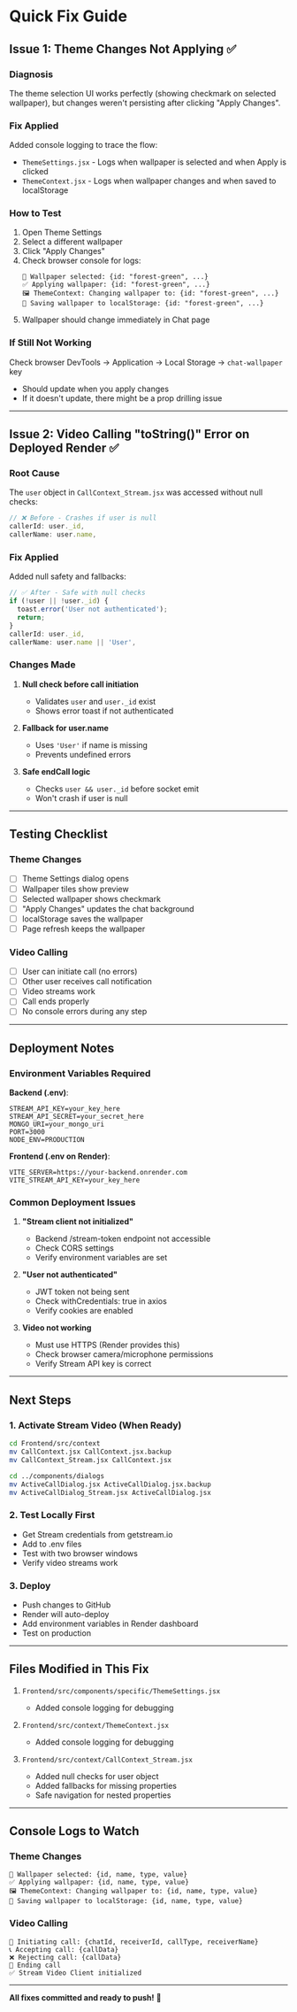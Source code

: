 # Quick Fix Guide

## Issue 1: Theme Changes Not Applying ✅

### Diagnosis
The theme selection UI works perfectly (showing checkmark on selected wallpaper), but changes weren't persisting after clicking "Apply Changes".

### Fix Applied
Added console logging to trace the flow:
- `ThemeSettings.jsx` - Logs when wallpaper is selected and when Apply is clicked
- `ThemeContext.jsx` - Logs when wallpaper changes and when saved to localStorage

### How to Test
1. Open Theme Settings
2. Select a different wallpaper
3. Click "Apply Changes"
4. Check browser console for logs:
   ```
   🎨 Wallpaper selected: {id: "forest-green", ...}
   ✅ Applying wallpaper: {id: "forest-green", ...}
   🖼️ ThemeContext: Changing wallpaper to: {id: "forest-green", ...}
   💾 Saving wallpaper to localStorage: {id: "forest-green", ...}
   ```
5. Wallpaper should change immediately in Chat page

### If Still Not Working
Check browser DevTools → Application → Local Storage → `chat-wallpaper` key
- Should update when you apply changes
- If it doesn't update, there might be a prop drilling issue

---

## Issue 2: Video Calling "toString()" Error on Deployed Render ✅

### Root Cause
The `user` object in `CallContext_Stream.jsx` was accessed without null checks:
```javascript
// ❌ Before - Crashes if user is null
callerId: user._id,
callerName: user.name,
```

### Fix Applied
Added null safety and fallbacks:
```javascript
// ✅ After - Safe with null checks
if (!user || !user._id) {
  toast.error('User not authenticated');
  return;
}
callerId: user._id,
callerName: user.name || 'User',
```

### Changes Made
1. **Null check before call initiation**
   - Validates `user` and `user._id` exist
   - Shows error toast if not authenticated

2. **Fallback for user.name**
   - Uses `'User'` if name is missing
   - Prevents undefined errors

3. **Safe endCall logic**
   - Checks `user && user._id` before socket emit
   - Won't crash if user is null

---

## Testing Checklist

### Theme Changes
- [ ] Theme Settings dialog opens
- [ ] Wallpaper tiles show preview
- [ ] Selected wallpaper shows checkmark
- [ ] "Apply Changes" updates the chat background
- [ ] localStorage saves the wallpaper
- [ ] Page refresh keeps the wallpaper

### Video Calling
- [ ] User can initiate call (no errors)
- [ ] Other user receives call notification
- [ ] Video streams work
- [ ] Call ends properly
- [ ] No console errors during any step

---

## Deployment Notes

### Environment Variables Required

**Backend (.env)**:
```env
STREAM_API_KEY=your_key_here
STREAM_API_SECRET=your_secret_here
MONGO_URI=your_mongo_uri
PORT=3000
NODE_ENV=PRODUCTION
```

**Frontend (.env on Render)**:
```env
VITE_SERVER=https://your-backend.onrender.com
VITE_STREAM_API_KEY=your_key_here
```

### Common Deployment Issues

1. **"Stream client not initialized"**
   - Backend /stream-token endpoint not accessible
   - Check CORS settings
   - Verify environment variables are set

2. **"User not authenticated"**
   - JWT token not being sent
   - Check withCredentials: true in axios
   - Verify cookies are enabled

3. **Video not working**
   - Must use HTTPS (Render provides this)
   - Check browser camera/microphone permissions
   - Verify Stream API key is correct

---

## Next Steps

### 1. Activate Stream Video (When Ready)
```bash
cd Frontend/src/context
mv CallContext.jsx CallContext.jsx.backup
mv CallContext_Stream.jsx CallContext.jsx

cd ../components/dialogs
mv ActiveCallDialog.jsx ActiveCallDialog.jsx.backup
mv ActiveCallDialog_Stream.jsx ActiveCallDialog.jsx
```

### 2. Test Locally First
- Get Stream credentials from getstream.io
- Add to .env files
- Test with two browser windows
- Verify video streams work

### 3. Deploy
- Push changes to GitHub
- Render will auto-deploy
- Add environment variables in Render dashboard
- Test on production

---

## Files Modified in This Fix

1. `Frontend/src/components/specific/ThemeSettings.jsx`
   - Added console logging for debugging

2. `Frontend/src/context/ThemeContext.jsx`
   - Added console logging for debugging

3. `Frontend/src/context/CallContext_Stream.jsx`
   - Added null checks for user object
   - Added fallbacks for missing properties
   - Safe navigation for nested properties

---

## Console Logs to Watch

### Theme Changes
```
🎨 Wallpaper selected: {id, name, type, value}
✅ Applying wallpaper: {id, name, type, value}
🖼️ ThemeContext: Changing wallpaper to: {id, name, type, value}
💾 Saving wallpaper to localStorage: {id, name, type, value}
```

### Video Calling
```
🎥 Initiating call: {chatId, receiverId, callType, receiverName}
📞 Accepting call: {callData}
❌ Rejecting call: {callData}
🔴 Ending call
✅ Stream Video Client initialized
```

---

**All fixes committed and ready to push!** 🚀
